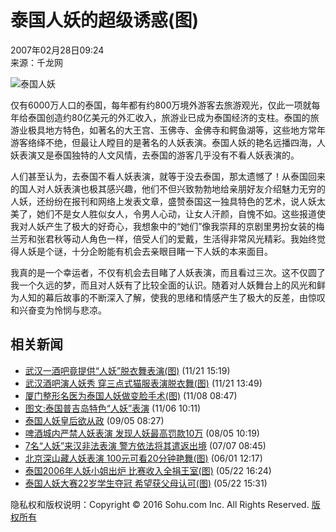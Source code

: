# 泰国人妖的超级诱惑(图)

2007年02月28日09:24  
来源：千龙网  

![泰国人妖](https://photocdn.sohu.com/20070228/Img248403413.jpg)

仅有6000万人口的泰国，每年都有约800万境外游客去旅游观光，仅此一项就每年给泰国创造约80亿美元的外汇收入，旅游业已成为泰国经济的支柱。泰国的旅游业极具地方特色，如著名的大王宫、玉佛寺、金佛寺和鳄鱼湖等，这些地方常年游客络绎不绝，但最让人瞠目的是著名的人妖表演。泰国人妖的艳名远播四海，人妖表演又是泰国独特的人文风情，去泰国的游客几乎没有不看人妖表演的。 

人们甚至认为，去泰国不看人妖表演，就等于没去泰国，那太遗憾了！从泰国回来的国人对人妖表演也极其感兴趣，他们不但兴致勃勃地给亲朋好友介绍魅力无穷的人妖，还纷纷在报刊和网络上发表文章，盛赞泰国这一独具特色的艺术，说人妖太美了，她们不是女人胜似女人，令男人心动，让女人汗颜，自愧不如。这些报道使我对人妖产生了极大的好奇心，我想象中的“她们”像我崇拜的京剧里男扮女装的梅兰芳和张君秋等动人角色一样，倍受人们的爱戴，生活得非常风光精彩。我始终觉得人妖是个谜，十分企盼能有机会去亲眼目睹一下人妖的本来面目。 

我真的是一个幸运者，不仅有机会去目睹了人妖表演，而且看过三次。这不仅圆了我一个久远的梦，而且对人妖有了比较全面的认识。随着对人妖舞台上的风光和鲜为人知的幕后故事的不断深入了解，使我的思绪和情感产生了极大的反差，由惊叹和兴奋变为怜悯与悲凉。

## 相关新闻

- [武汉一酒吧竟提供“人妖”脱衣舞表演(图)](https://news.sohu.com/20061121/n246528030.shtml) (11/21 15:19)
- [武汉酒吧演人妖秀 穿三点式猫服表演脱衣舞(图)](https://news.sohu.com/20061121/n246525332.shtml) (11/21 13:49)
- [厦门整形名医为泰国人妖做变脸手术(图)](https://news.sohu.com/20061108/n246260388.shtml) (11/08 08:47)
- [图文:泰国普吉岛特色“人妖”表演](https://news.sohu.com/20061106/n246217660.shtml) (11/06 10:11)
- [泰国人妖皇后欲从政](https://news.sohu.com/20060905/n245164799.shtml) (09/05 08:27)
- [啤酒城内严禁人妖表演 发现人妖最高罚款10万](https://news.sohu.com/20060805/n244634782.shtml) (08/05 10:19)
- [7名“人妖”来汉非法表演 警方依法将其遣返出境](https://news.sohu.com/20060707/n244140218.shtml) (07/07 08:45)
- [北京深山藏人妖表演 100元可看20分钟艳舞(图)](https://news.sohu.com/20060601/n243513984.shtml) (06/01 12:17)
- [泰国2006年人妖小姐出炉 比赛收入全捐王室(图)](https://news.sohu.com/20060522/n243352613.shtml) (05/22 16:24)
- [泰国人妖大赛22岁学生夺冠 希望获父母认可(图)](https://news.sohu.com/20060522/n243351624.shtml) (05/22 15:31)

隐私权和版权说明：Copyright © 2016 Sohu.com Inc. All Rights Reserved.  [版权所有](https://corp.sohu.com/s2007/copyright/)